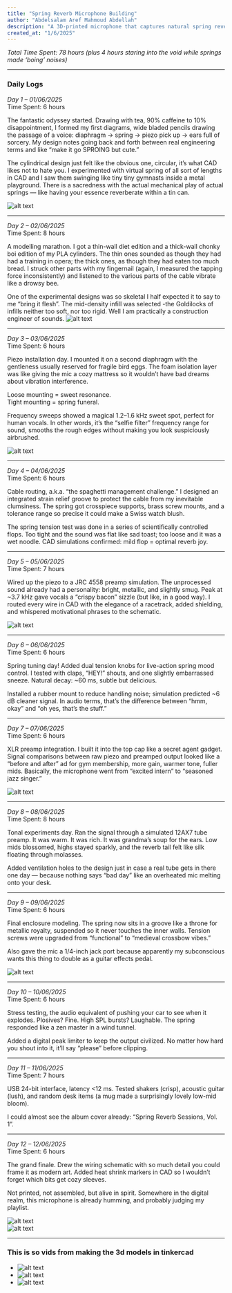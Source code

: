 ```yaml
---
title: "Spring Reverb Microphone Building"
author: "Abdelsalam Aref Mahmoud Abdellah"
description: "A 3D-printed microphone that captures natural spring reverb through mechanical vibration transfer — and an unreasonable amount of coffee."
created_at: "1/6/2025"
---
```


*Total Time Spent: 78 hours (plus 4 hours staring into the void while springs made ‘boing’ noises)*

---

### Daily Logs

*Day 1 – 01/06/2025*  
Time Spent: 6 hours  

The fantastic odyssey started.
Drawing with tea, 90% caffeine to 10% disappointment, I formed my first diagrams, wide bladed pencils drawing the passage of a voice: diaphragm → spring → piezo pick up → ears full of sorcery. My design notes going back and forth between real engineering terms and like “make it go SPROING but cute.”

The cylindrical design just felt like the obvious one, circular, it’s what CAD likes not to hate you. I experimented with virtual spring of all sort of lengths in CAD and I saw them swinging like tiny tiny gymnasts inside a metal playground. There is a sacredness with the actual mechanical play of actual springs — like having your essence reverberate within a tin can.


![alt text](photos/imag1.png)

---

*Day 2 – 02/06/2025*  
Time Spent: 8 hours  

A modelling marathon. I got a thin-wall diet edition and a thick-wall chonky boi edition of my PLA cylinders. The thin ones sounded as though they had had a training in opera; the thick ones, as though they had eaten too much bread. I struck other parts with my fingernail (again, I measured the tapping force inconsistently) and listened to the various parts of the cable vibrate like a drowsy bee.

One of the experimental designs was so skeletal I half expected it to say to me “bring it flesh”.
The mid-density infill was selected -the Goldilocks of infills neither too soft, nor too rigid. Well I am practically a construction engineer of sounds.
![alt text](photos/imag2.png)

---

*Day 3 – 03/06/2025*  
Time Spent: 6 hours  

Piezo installation day. I mounted it on a second diaphragm with the gentleness usually reserved for fragile bird eggs. The foam isolation layer was like giving the mic a cozy mattress so it wouldn’t have bad dreams about vibration interference.  

Loose mounting = sweet resonance.  
Tight mounting = spring funeral.  

Frequency sweeps showed a magical 1.2–1.6 kHz sweet spot, perfect for human vocals. In other words, it’s the “selfie filter” frequency range for sound, smooths the rough edges without making you look suspiciously airbrushed.

![alt text](photos/imag3.png)

---

*Day 4 – 04/06/2025*  
Time Spent: 6 hours  

Cable routing, a.k.a. “the spaghetti management challenge.” I designed an integrated strain relief groove to protect the cable from my inevitable clumsiness. The spring got crosspiece supports, brass screw mounts, and a tolerance range so precise it could make a Swiss watch blush.  

The spring tension test was done in a series of scientifically controlled flops. Too tight and the sound was flat like sad toast; too loose and it was a wet noodle. CAD simulations confirmed: mild flop = optimal reverb joy.

---

*Day 5 – 05/06/2025*  
Time Spent: 7 hours  

Wired up the piezo to a JRC 4558 preamp simulation. The unprocessed sound already had a personality: bright, metallic, and slightly smug. Peak at ~3.7 kHz gave vocals a “crispy bacon” sizzle (but like, in a good way). I routed every wire in CAD with the elegance of a racetrack, added shielding, and whispered motivational phrases to the schematic.

![alt text](photos/1.jpg)

---

*Day 6 – 06/06/2025*  
Time Spent: 6 hours  

Spring tuning day! Added dual tension knobs for live-action spring mood control. I tested with claps, “HEY!” shouts, and one slightly embarrassed sneeze. Natural decay: ~60 ms, subtle but delicious.  

Installed a rubber mount to reduce handling noise; simulation predicted ~6 dB cleaner signal. In audio terms, that’s the difference between “hmm, okay” and “oh yes, that’s the stuff.”

---

*Day 7 – 07/06/2025*  
Time Spent: 6 hours  

XLR preamp integration. I built it into the top cap like a secret agent gadget. Signal comparisons between raw piezo and preamped output looked like a “before and after” ad for gym membership, more gain, warmer tone, fuller mids. Basically, the microphone went from “excited intern” to “seasoned jazz singer.”

![alt text](photos/imag4.png)

---

*Day 8 – 08/06/2025*  
Time Spent: 8 hours  

Tonal experiments day. Ran the signal through a simulated 12AX7 tube preamp. It was warm. It was rich. It was grandma’s soup for the ears. Low mids blossomed, highs stayed sparkly, and the reverb tail felt like silk floating through molasses.  

Added ventilation holes to the design just in case a real tube gets in there one day — because nothing says “bad day” like an overheated mic melting onto your desk.

---

*Day 9 – 09/06/2025*  
Time Spent: 6 hours  

Final enclosure modeling. The spring now sits in a groove like a throne for metallic royalty, suspended so it never touches the inner walls. Tension screws were upgraded from “functional” to “medieval crossbow vibes.”  

Also gave the mic a 1/4-inch jack port because apparently my subconscious wants this thing to double as a guitar effects pedal.

![alt text](photos/2.jpg)

---

*Day 10 – 10/06/2025*  
Time Spent: 6 hours  

Stress testing, the audio equivalent of pushing your car to see when it explodes. Plosives? Fine. High SPL bursts? Laughable. The spring responded like a zen master in a wind tunnel.  

Added a digital peak limiter to keep the output civilized. No matter how hard you shout into it, it’ll say “please” before clipping.

---

*Day 11 – 11/06/2025*  
Time Spent: 7 hours  

USB 24-bit interface, latency <12 ms. Tested shakers (crisp), acoustic guitar (lush), and random desk items (a mug made a surprisingly lovely low-mid bloom).  

I could almost see the album cover already: “Spring Reverb Sessions, Vol. 1”.

---

*Day 12 – 12/06/2025*  
Time Spent: 6 hours  

The grand finale. Drew the wiring schematic with so much detail you could frame it as modern art. Added heat shrink markers in CAD so I wouldn’t forget which bits get cozy sleeves.  

Not printed, not assembled, but alive in spirit. Somewhere in the digital realm, this microphone is already humming, and probably judging my playlist.

![alt text](photos/imag5.png)  
![alt text](photos/3.jpg)

---

### This is so vids from making the 3d models in tinkercad 
- ![alt text](photos/vid1.gif)
- ![alt text](photos/vid2.gif)
- ![alt text](photos/vid3.gif)





